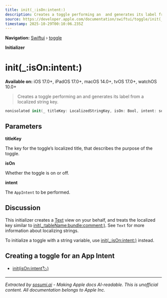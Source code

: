 ```yaml
---
title: init(_:isOn:intent:)
description: Creates a toggle performing an  and generates its label from a localized string key.
source: https://developer.apple.com/documentation/swiftui/toggle/init(_:ison:intent:)
timestamp: 2025-10-29T00:10:06.235Z
---
```


**Navigation:** [Swiftui](/documentation/swiftui) › [toggle](/documentation/swiftui/toggle)

**Initializer**

# init(_:isOn:intent:)

**Available on:** iOS 17.0+, iPadOS 17.0+, macOS 14.0+, tvOS 17.0+, watchOS 10.0+

> Creates a toggle performing an  and generates its label from a localized string key.

```swift
nonisolated init(_ titleKey: LocalizedStringKey, isOn: Bool, intent: some AppIntent)
```

## Parameters

**titleKey**

The key for the toggle’s localized title, that describes the purpose of the toggle.



**isOn**

Whether the toggle is on or off.



**intent**

The `AppIntent` to be performed.



## Discussion

This initializer creates a [Text](/documentation/swiftui/text) view on your behalf, and treats the localized key similar to [init(_:tableName:bundle:comment:)](/documentation/swiftui/text/init(_:tablename:bundle:comment:)). See `Text` for more information about localizing strings.

To initialize a toggle with a string variable, use [init(_:isOn:intent:)](/documentation/swiftui/toggle/init(_:ison:intent:)) instead.

## Creating a toggle for an App Intent

- [init(isOn:intent:label:)](/documentation/swiftui/toggle/init(ison:intent:label:))

---

*Extracted by [sosumi.ai](https://sosumi.ai) - Making Apple docs AI-readable.*
*This is unofficial content. All documentation belongs to Apple Inc.*
